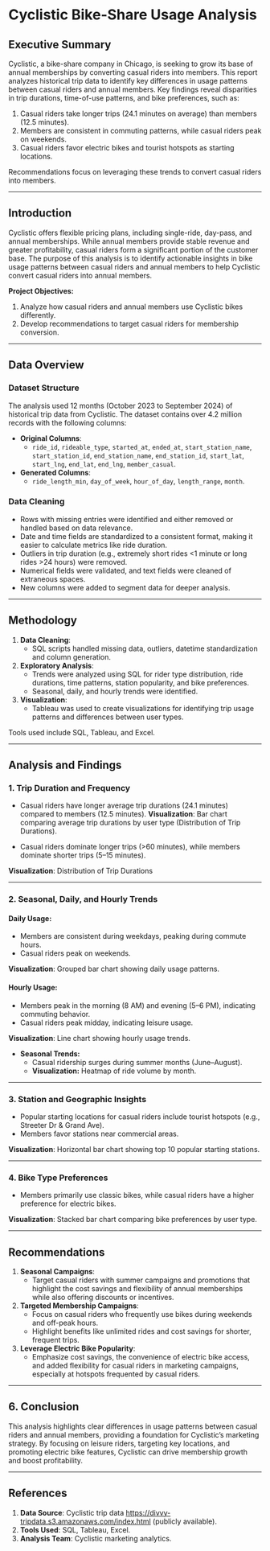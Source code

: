 # Cyclistic Bike-Share Usage Analysis

## **Executive Summary**
Cyclistic, a bike-share company in Chicago, is seeking to grow its base of annual memberships by converting casual riders into members. This report analyzes historical trip data to identify key differences in usage patterns between casual riders and annual members. Key findings reveal disparities in trip durations, time-of-use patterns, and bike preferences, such as:

1. Casual riders take longer trips (24.1 minutes on average) than members (12.5 minutes).
2. Members are consistent in commuting patterns, while casual riders peak on weekends.
3. Casual riders favor electric bikes and tourist hotspots as starting locations.

Recommendations focus on leveraging these trends to convert casual riders into members.

---

## **Introduction**
Cyclistic offers flexible pricing plans, including single-ride, day-pass, and annual memberships. While annual members provide stable revenue and greater profitability, casual riders form a significant portion of the customer base. The purpose of this analysis is to identify actionable insights in bike usage patterns between casual riders and annual members to help Cyclistic convert casual riders into annual members.

**Project Objectives:**
1. Analyze how casual riders and annual members use Cyclistic bikes differently.
2. Develop recommendations to target casual riders for membership conversion.

---

## **Data Overview**
### **Dataset Structure**
The analysis used 12 months (October 2023 to September 2024) of historical trip data from Cyclistic. The dataset contains over 4.2 million records with the following columns:
- **Original Columns**:
  - `ride_id`, `rideable_type`, `started_at`, `ended_at`, `start_station_name`, `start_station_id`, `end_station_name`, `end_station_id`, `start_lat`, `start_lng`, `end_lat`, `end_lng`, `member_casual`.
- **Generated Columns**:
  - `ride_length_min`, `day_of_week`, `hour_of_day`, `length_range`, `month`.

### **Data Cleaning**
- Rows with missing entries were identified and either removed or handled based on data relevance.
- Date and time fields are standardized to a consistent format, making it easier to calculate metrics like ride duration.
- Outliers in trip duration (e.g., extremely short rides <1 minute or long rides >24 hours) were removed.
- Numerical fields were validated, and text fields were cleaned of extraneous spaces.
- New columns were added to segment data for deeper analysis.

---

## **Methodology**
1. **Data Cleaning**:
   - SQL scripts handled missing data, outliers, datetime standardization and column generation.
2. **Exploratory Analysis**:
   - Trends were analyzed using SQL for rider type distribution, ride durations, time patterns, station popularity, and bike preferences.
   - Seasonal, daily, and hourly trends were identified.
3. **Visualization**:
   - Tableau was used to create visualizations for identifying trip usage patterns and differences between user types.

Tools used include SQL, Tableau, and Excel.

---

## **Analysis and Findings**

### **1. Trip Duration and Frequency**
- Casual riders have longer average trip durations (24.1 minutes) compared to members (12.5 minutes).
**Visualization**: Bar chart comparing average trip durations by user type (Distribution of Trip Durations).

- Casual riders dominate longer trips (>60 minutes), while members dominate shorter trips (5–15 minutes).

**Visualization**: Distribution of Trip Durations

---

### **2. Seasonal, Daily, and Hourly Trends**
#### **Daily Usage**:
- Members are consistent during weekdays, peaking during commute hours.
- Casual riders peak on weekends.

**Visualization**: Grouped bar chart showing daily usage patterns.

#### **Hourly Usage**:
- Members peak in the morning (8 AM) and evening (5–6 PM), indicating commuting behavior.
- Casual riders peak midday, indicating leisure usage.


**Visualization**: Line chart showing hourly usage trends.


- **Seasonal Trends:**  
  - Casual ridership surges during summer months (June–August).  
  - **Visualization:** Heatmap of ride volume by month.
  
---

### **3. Station and Geographic Insights**
- Popular starting locations for casual riders include tourist hotspots (e.g., Streeter Dr & Grand Ave).
- Members favor stations near commercial areas.

**Visualization**: Horizontal bar chart showing top 10 popular starting stations.

---

### **4. Bike Type Preferences**
- Members primarily use classic bikes, while casual riders have a higher preference for electric bikes.

**Visualization**: Stacked bar chart comparing bike preferences by user type.

---

## **Recommendations**
1. **Seasonal Campaigns**:
   - Target casual riders with summer campaigns and promotions that highlight the cost savings and flexibility of annual memberships while also offering discounts or incentives.
2. **Targeted Membership Campaigns**:
   - Focus on casual riders who frequently use bikes during weekends and off-peak hours.
   - Highlight benefits like unlimited rides and cost savings for shorter, frequent trips.
3. **Leverage Electric Bike Popularity**:
   - Emphasize cost savings, the convenience of electric bike access, and added flexibility for casual riders in marketing campaigns, especially at hotspots frequented by casual riders.


---

## **6. Conclusion**
This analysis highlights clear differences in usage patterns between casual riders and annual members, providing a foundation for Cyclistic’s marketing strategy. By focusing on leisure riders, targeting key locations, and promoting electric bike features, Cyclistic can drive membership growth and boost profitability.


---

## **References**
1. **Data Source**: Cyclistic trip data https://divvy-tripdata.s3.amazonaws.com/index.html (publicly available).  
2. **Tools Used**: SQL, Tableau, Excel.  
3. **Analysis Team**: Cyclistic marketing analytics.